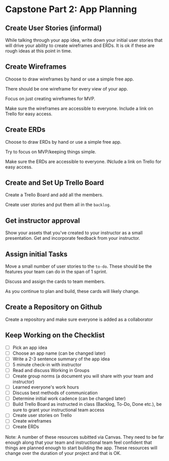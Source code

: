 # Capstone Part 2: App Planning

## Create User Stories (informal)

While talking through your app idea, write down your initial user stories that will drive your ability to create wireframes and ERDs. It is ok if these are rough ideas at this point in time.

## Create Wireframes

Choose to draw wireframes by hand or use a simple free app.

There should be one wireframe for every view of your app.

Focus on just creating wireframes for MVP.

Make sure the wireframes are accessible to everyone. Include a link on Trello for easy access.

## Create ERDs

Choose to draw ERDs by hand or use a simple free app.

Try to focus on MVP/keeping things simple.

Make sure the ERDs are accessible to everyone. INclude a link on Trello for easy access.

## Create and Set Up Trello Board

Create a Trello Board and add all the members.

Create user stories and put them all in the `backlog`.

## Get instructor approval

Show your assets that you've created to your instructor as a small presentation. Get and incorporate feedback from your instructor.

## Assign initial Tasks

Move a small number of user stories to the `to-do`. These should be the features your team can do in the span of 1 sprint.

Discuss and assign the cards to team members.

As you continue to plan and build, these cards will likely change.

## Create a Repository on Github

Create a repository and make sure everyone is added as a collaborator

## Keep Working on the Checklist

- [ ] Pick an app idea
- [ ] Choose an app name (can be changed later)
- [ ] Write a 2-3 sentence summary of the app idea
- [ ] 5 minute check-in with instructor
- [ ] Read and discuss Working in Groups
- [ ] Create group norms (a document you will share with your team and instructor)
- [ ] Learned everyone's work hours
- [ ] Discuss best methods of communication
- [ ] Determine initial work cadence (can be changed later)
- [ ] Build Trello Board as instructed in class (Backlog, To-Do, Done etc.), be sure to grant your instructional team access
- [ ] Create user stories on Trello
- [ ] Create wireframes
- [ ] Create ERDs

Note: A number of these resources subitted via Canvas. They need to be far enough along that your team and instructional team feel confident that things are planned enough to start building the app. These resources will change over the duration of your project and that is OK.
